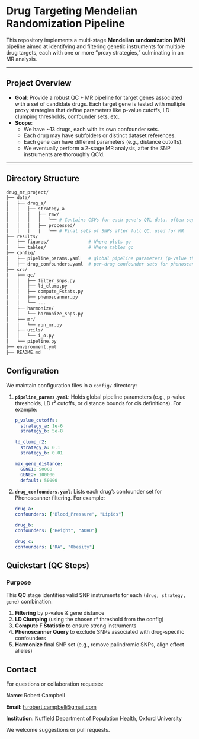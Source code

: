 # Drug Targeting Mendelian Randomization Pipeline

This repository implements a multi-stage **Mendelian randomization (MR)** pipeline aimed at identifying and filtering genetic instruments for multiple drug targets, each with one or more “proxy strategies,” culminating in an MR analysis.

---

## Project Overview

- **Goal**: Provide a robust QC + MR pipeline for target genes associated with a set of candidate drugs. Each target gene is tested with multiple proxy strategies that define parameters like p-value cutoffs, LD clumping thresholds, confounder sets, etc.  
- **Scope**:  
  - We have ~13 drugs, each with its own confounder sets.  
  - Each drug may have subfolders or distinct dataset references.  
  - Each gene can have different parameters (e.g., distance cutoffs).  
  - We eventually perform a 2-stage MR analysis, after the SNP instruments are thoroughly QC’d.

---


## Directory Structure

```bash
drug_mr_project/
├── data/
│   ├── drug_a/
│   │   ├── strategy_a
│   │   │   ├── raw/
│   │   │   │   └── # Contains CSVs for each gene's QTL data, often separated by drug or strategy
│   │   │   ├── processed/
│   │   │   │   └── # Final sets of SNPs after full QC, used for MR
├── results/
│   ├── figures/               # Where plots go
│   └── tables/                # Where tables go
├── config/
│   ├── pipeline_params.yaml   # global pipeline parameters (p-value thresholds, r^2, distances, etc)
│   ├── drug_confounders.yaml  # per-drug confounder sets for phenoscanner queries
├── src/
│   ├── qc/
│   │   ├── filter_snps.py
│   │   ├── ld_clump.py
│   │   ├── compute_Fstats.py
│   │   ├── phenoscanner.py
│   │   └── ...
│   ├── harmonize/
│   │   └── harmonize_snps.py
│   ├── mr/
│   │   └── run_mr.py
│   ├── utils/
│   │   └── i_o.py
│   └── pipeline.py
├── environment.yml
├── README.md
```

## Configuration

We maintain configuration files in a `config/` directory:

1. **`pipeline_params.yaml`**: Holds global pipeline parameters (e.g., p-value thresholds, LD r² cutoffs, or distance bounds for cis definitions). For example:
   ```yaml
   p_value_cutoffs:
     strategy_a: 1e-6
     strategy_b: 5e-8

   ld_clump_r2:
     strategy_a: 0.1
     strategy_b: 0.01

   max_gene_distance:
     GENE1: 50000
     GENE2: 100000
     default: 50000

2. **`drug_confounders.yaml`**: Lists each drug’s confounder set for Phenoscanner filtering. For example:
    ```yaml
    drug_a:
    confounders: ["Blood_Pressure", "Lipids"]

    drug_b:
    confounders: ["Height", "ADHD"]

    drug_c:
    confounders: ["RA", "Obesity"]

## Quickstart (QC Steps)

### Purpose
This **QC** stage identifies valid SNP instruments for each `(drug, strategy, gene)` combination:

1. **Filtering** by p-value & gene distance  
2. **LD Clumping** (using the chosen r² threshold from the config)  
3. **Compute F Statistic** to ensure strong instruments  
4. **Phenoscanner Query** to exclude SNPs associated with drug-specific confounders  
5. **Harmonize** final SNP set (e.g., remove palindromic SNPs, align effect alleles)

## Contact 
For questions or collaboration requests:

**Name**: Robert Campbell

**Email**: h.robert.campbell@gmail.com

**Institution**: Nuffield Department of Population Health, Oxford University

We welcome suggestions or pull requests.

